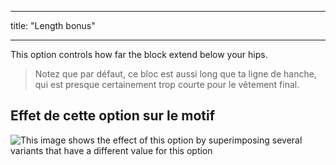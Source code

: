 - - -
title: "Length bonus"
- - -

This option controls how far the block extend below your hips.

> Notez que par défaut, ce bloc est aussi long que ta ligne de hanche, qui est presque certainement trop courte pour le vêtement final.

## Effet de cette option sur le motif

![This image shows the effect of this option by superimposing several variants that have a different value for this option](bent_lengthbonus_sample.svg "Effect of this option on the pattern")
